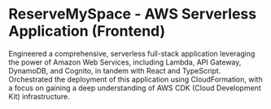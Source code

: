 # ReserveMySpace - AWS Serverless Application (Frontend)
Engineered a comprehensive, serverless full-stack application leveraging the power of Amazon Web Services, including Lambda, API Gateway, DynamoDB, and Cognito, in tandem with React and TypeScript. Orchestrated the deployment of this application using CloudFormation, with a focus on gaining a deep understanding of AWS CDK (Cloud Development Kit) infrastructure.
